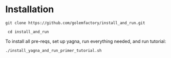 # Installation

```git clone https://github.com/golemfactory/install_and_run.git```

``` cd install_and_run```

To install all pre-reqs, set up yagna, run everything needed, and run tutorial:

```./install_yagna_and_run_primer_tutorial.sh```


